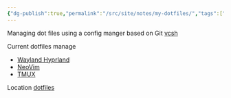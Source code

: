 ```yaml
---
{"dg-publish":true,"permalink":"/src/site/notes/my-dotfiles/","tags":["cli","liinux","hyprland","neovim","nvchad","tmux","wayland"]}
---
```



Managing dot files using a config manger based on Git [vcsh](https://github.com/RichiH/vcsh)

Current dotfiles manage
* [Wayland Hyprland](Wayland%20Hyprland)
* [NeoVim](NeoVIM%20nvchad%20customization)
* [TMUX](TMUX%20and%20TPM)

Location [dotfiles](https://gitlab.com/geoffcorey/dotfiles)

